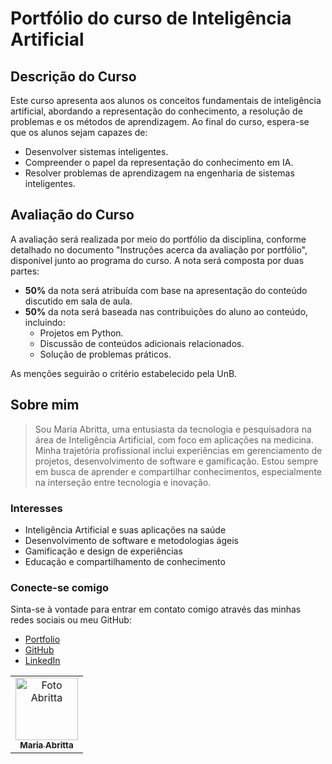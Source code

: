 # Portfólio do curso de Inteligência Artificial

## Descrição do Curso

Este curso apresenta aos alunos os conceitos fundamentais de inteligência artificial, abordando a representação do conhecimento, a resolução de problemas e os métodos de aprendizagem. Ao final do curso, espera-se que os alunos sejam capazes de:

- Desenvolver sistemas inteligentes.
- Compreender o papel da representação do conhecimento em IA.
- Resolver problemas de aprendizagem na engenharia de sistemas inteligentes.

## Avaliação do Curso

A avaliação será realizada por meio do portfólio da disciplina, conforme detalhado no documento "Instruções acerca da avaliação por portfólio", disponível junto ao programa do curso. A nota será composta por duas partes:

- **50%** da nota será atribuída com base na apresentação do conteúdo discutido em sala de aula.
- **50%** da nota será baseada nas contribuições do aluno ao conteúdo, incluindo:
  - Projetos em Python.
  - Discussão de conteúdos adicionais relacionados.
  - Solução de problemas práticos.

As menções seguirão o critério estabelecido pela UnB.

## Sobre mim

> Sou Maria Abritta, uma entusiasta da tecnologia e pesquisadora na área de Inteligência Artificial, com foco em aplicações na medicina. Minha trajetória profissional inclui experiências em gerenciamento de projetos, desenvolvimento de software e gamificação. Estou sempre em busca de aprender e compartilhar conhecimentos, especialmente na interseção entre tecnologia e inovação. 

### Interesses
- Inteligência Artificial e suas aplicações na saúde
- Desenvolvimento de software e metodologias ágeis
- Gamificação e design de experiências
- Educação e compartilhamento de conhecimento

### Conecte-se comigo
Sinta-se à vontade para entrar em contato comigo através das minhas redes sociais ou meu GitHub:
- [Portfolio](https://mariaabritta.github.io/Portfolio/)
- [GitHub](https://github.com/MariaAbritta)
- [LinkedIn](https://www.linkedin.com/in/maria-abritta-ba7632174/)

<table>
  
  <tr>
    <td align="center">
      <a href="#">
        <img src="https://avatars.githubusercontent.com/u/87709987?v=4" width="100px;" alt="Foto Abritta"/><br>
        <sub>
          <b>Maria Abritta</b>
        </sub>
      </a>
    </td>
  <tr>
    
</table>

<br/> 
